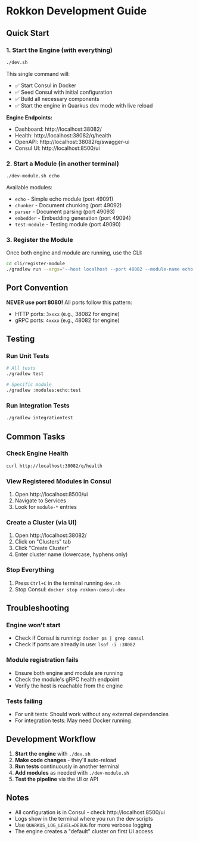 # Rokkon Development Guide

## Quick Start

### 1. Start the Engine (with everything)
```bash
./dev.sh
```

This single command will:
- ✅ Start Consul in Docker
- ✅ Seed Consul with initial configuration
- ✅ Build all necessary components
- ✅ Start the engine in Quarkus dev mode with live reload

**Engine Endpoints:**
- Dashboard: http://localhost:38082/
- Health: http://localhost:38082/q/health
- OpenAPI: http://localhost:38082/q/swagger-ui
- Consul UI: http://localhost:8500/ui

### 2. Start a Module (in another terminal)
```bash
./dev-module.sh echo
```

Available modules:
- `echo` - Simple echo module (port 49091)
- `chunker` - Document chunking (port 49092)
- `parser` - Document parsing (port 49093)
- `embedder` - Embedding generation (port 49094)
- `test-module` - Testing module (port 49090)

### 3. Register the Module
Once both engine and module are running, use the CLI:

```bash
cd cli/register-module
./gradlew run --args="--host localhost --port 48082 --module-name echo --module-host localhost --module-port 49091"
```

## Port Convention

**NEVER use port 8080!** All ports follow this pattern:
- HTTP ports: `3xxxx` (e.g., 38082 for engine)
- gRPC ports: `4xxxx` (e.g., 48082 for engine)

## Testing

### Run Unit Tests
```bash
# All tests
./gradlew test

# Specific module
./gradlew :modules:echo:test
```

### Run Integration Tests
```bash
./gradlew integrationTest
```

## Common Tasks

### Check Engine Health
```bash
curl http://localhost:38082/q/health
```

### View Registered Modules in Consul
1. Open http://localhost:8500/ui
2. Navigate to Services
3. Look for `module-*` entries

### Create a Cluster (via UI)
1. Open http://localhost:38082/
2. Click on "Clusters" tab
3. Click "Create Cluster"
4. Enter cluster name (lowercase, hyphens only)

### Stop Everything
1. Press `Ctrl+C` in the terminal running `dev.sh`
2. Stop Consul: `docker stop rokkon-consul-dev`

## Troubleshooting

### Engine won't start
- Check if Consul is running: `docker ps | grep consul`
- Check if ports are already in use: `lsof -i :38082`

### Module registration fails
- Ensure both engine and module are running
- Check the module's gRPC health endpoint
- Verify the host is reachable from the engine

### Tests failing
- For unit tests: Should work without any external dependencies
- For integration tests: May need Docker running

## Development Workflow

1. **Start the engine** with `./dev.sh`
2. **Make code changes** - they'll auto-reload
3. **Run tests** continuously in another terminal
4. **Add modules** as needed with `./dev-module.sh`
5. **Test the pipeline** via the UI or API

## Notes

- All configuration is in Consul - check http://localhost:8500/ui
- Logs show in the terminal where you run the dev scripts
- Use `QUARKUS_LOG_LEVEL=DEBUG` for more verbose logging
- The engine creates a "default" cluster on first UI access